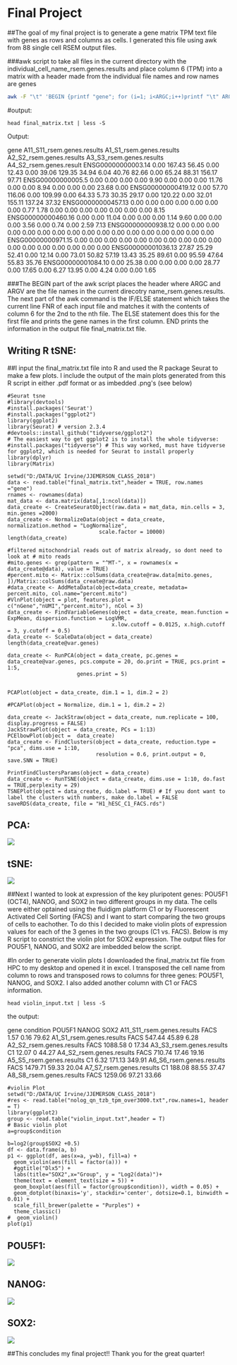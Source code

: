 Final Project
=============

##The goal of my final project is to generate a gene matrix TPM text file with genes as rows and columns as cells. I generated this file using awk from 88 single cell RSEM output files. 

###awk script to take all files in the current directory with the individual_cell_name_rsem.genes.results and place column 6 (TPM) into a matrix with a header made from the individual file names and row names are genes

```bash
awk -F "\t" 'BEGIN {printf "gene"; for (i=1; i<ARGC;i++)printf "\t" ARGV[i]; printf "\n" } {if (x[FNR]) {x[FNR] = sprintf("%s\t%s", x[FNR], $6)} else {x[FNR] = sprintf("%s%s\t%s",x[FNR],$1,$6)}}  END {for (i=1;i<=FNR;++i) print x[i]}' *_rsem.genes.results > final_matrix.txt
```
#output:
```
head final_matrix.txt | less -S

```
Output:

gene    A11_S11_rsem.genes.results      A1_S1_rsem.genes.results        A2_S2_rsem.genes.results        A3_S3_rsem.genes.results        A4_S2_rsem.genes.result
ENSG00000000003.14      0.00    167.43  56.45   0.00    12.43   0.00    39.06   129.35  34.94   6.04    40.76   82.66   0.00    65.24   88.31   156.17  97.71
ENSG00000000005.5       0.00    0.00    0.00    0.00    9.90    0.00    0.00    0.00    11.76   0.00    0.00    8.94    0.00    0.00    0.00    23.68   0.00
ENSG00000000419.12      0.00    57.70   116.06  0.00    109.99  0.00    64.33   5.73    30.35   29.17   0.00    120.22  0.00    32.01   155.11  137.24  37.32
ENSG00000000457.13      0.00    0.00    0.00    0.00    0.00    0.00    0.00    0.77    1.78    0.00    0.00    0.00    0.00    0.00    0.00    0.00    8.15
ENSG00000000460.16      0.00    0.00    11.04   0.00    0.00    0.00    1.14    9.60    0.00    0.00    0.00    3.56    0.00    0.74    0.00    2.59    7.13
ENSG00000000938.12      0.00    0.00    0.00    0.00    0.00    0.00    0.00    0.00    0.00    0.00    0.00    0.00    0.00    0.00    0.00    0.00    0.00
ENSG00000000971.15      0.00    0.00    0.00    0.00    0.00    0.00    0.00    0.00    0.00    0.00    0.00    0.00    0.00    0.00    0.00    0.00    0.00
ENSG00000001036.13      27.87   25.29   52.41   0.00    12.14   0.00    73.01   50.82   57.19   13.43   35.25   89.61   0.00    95.59   47.64   55.83   35.76
ENSG00000001084.10      0.00    25.38   0.00    0.00    0.00    0.00    28.77   0.00    17.65   0.00    6.27    13.95   0.00    4.24    0.00    0.00    1.65



###The BEGIN part of the awk script places the header where ARGC and ARGV are the file names in the current direcotry name_rsem.genes.results.  The next part of the awk command is the IF/ELSE statement which takes the current line FNR of each input file and matches it with the contents of column 6 for the 2nd to the nth file.  The ELSE statement does this for the first file and prints the gene names in the first column.  END prints the information in the output file final_matrix.txt file.

Writing R tSNE:
--------------
##I input the final_matrix.txt file into R and used the R package Seurat to make a few plots. I include the output of the main plots generated from this R script in either .pdf format or as imbedded .png's (see below)

```
#Seurat tsne
#library(devtools)
#install.packages('Seurat')
#install.packages("ggplot2")
library(ggplot2)
library(Seurat) # version 2.3.4
#devtools::install_github("tidyverse/ggplot2")
# The easiest way to get ggplot2 is to install the whole tidyverse:
#install.packages("tidyverse") # This way worked, must have tidyverse for ggplot2, which is needed for Seurat to install properly
library(dplyr)
library(Matrix)
```
```
setwd("D:/DATA/UC Irvine/JJEMERSON_CLASS_2018")
data <- read.table("final_matrix.txt",header = TRUE, row.names ="gene")
rnames <- rownames(data)
mat_data <- data.matrix(data[,1:ncol(data)])
data_create <- CreateSeuratObject(raw.data = mat_data, min.cells = 3, min.genes =2000)
data_create <- NormalizeData(object = data_create, normalization.method = "LogNormalize", 
                             scale.factor = 10000)
length(data_create)

#filtered mitochondrial reads out of matrix already, so dont need to look at # mito reads
#mito.genes <- grep(pattern = "^MT-", x = rownames(x = data_create@data), value = TRUE)
#percent.mito <- Matrix::colSums(data_create@raw.data[mito.genes, ])/Matrix::colSums(data_create@raw.data)
#data_create <- AddMetaData(object=data_create, metadata= percent.mito, col.name="percent.mito")
#VlnPlot(object = plot, features.plot = c("nGene","nUMI","percent.mito"), nCol = 3)
data_create <- FindVariableGenes(object = data_create, mean.function = ExpMean, dispersion.function = LogVMR, 
                                 x.low.cutoff = 0.0125, x.high.cutoff = 3, y.cutoff = 0.5)
data_create <- ScaleData(object = data_create)
length(data_create@var.genes)

data_create <- RunPCA(object = data_create, pc.genes = data_create@var.genes, pcs.compute = 20, do.print = TRUE, pcs.print = 1:5, 
                      genes.print = 5)
```
```

PCAPlot(object = data_create, dim.1 = 1, dim.2 = 2)

#PCAPlot(object = Normalize, dim.1 = 1, dim.2 = 2) 

data_create <- JackStraw(object = data_create, num.replicate = 100, display.progress = FALSE)
JackStrawPlot(object = data_create, PCs = 1:13)
PCElbowPlot(object =  data_create)
data_create <- FindClusters(object = data_create, reduction.type = "pca", dims.use = 1:10, 
                            resolution = 0.6, print.output = 0, save.SNN = TRUE)

PrintFindClustersParams(object = data_create)
data_create <- RunTSNE(object = data_create, dims.use = 1:10, do.fast = TRUE,perplexity = 29)
TSNEPlot(object = data_create, do.label = TRUE) # If you dont want to label the clusters with numbers, make do.label = FALSE
saveRDS(data_create, file = "H1_hESC_C1_FACS.rds")
``` 

PCA:
----
![](PCA.png)


tSNE:
----
![](tsne.png)


##Next I wanted to look at expression of the key pluripotent genes: POU5F1 (OCT4), NANOG, and SOX2 in two different groups in my data.  The cells were either optained using the fluidigm platform C1 or by Fluorescent Activated Cell Sorting (FACS) and I want to start comparing the two groups of cells to eachother.  To do this I decided to make violin plots of expression values for each of the 3 genes in the two groups (C1 vs. FACS).  Below is my R script to constrict the violin plot for SOX2 expression. The output files for POU5F1, NANOG, and SOX2 are imbedded below the script.

#In order to generate violin plots I downloaded the final_matrix.txt file from HPC to my desktop and opened it in excel.  I transposed the cell name from column to rows and transposed rows to columns for three genes: POU5F1, NANOG, and SOX2. I also added another column with C1 or FACS information.


```
head violin_input.txt | less -S

```
the output:

gene    condition       POU5F1  NANOG   SOX2
A11_S11_rsem.genes.results      FACS    1.57    0.16    79.62
A1_S1_rsem.genes.results        FACS    547.44  45.89   6.28
A2_S2_rsem.genes.results        FACS    1088.58 0       17.34
A3_S3_rsem.genes.results        C1      12.07   0       44.27
A4_S2_rsem.genes.results        FACS    710.74  17.46   19.16
A5_S5_rsem.genes.results        C1      6.32    171.13  349.91
A6_S6_rsem.genes.results        FACS    1479.71 59.33   20.04
A7_S7_rsem.genes.results        C1      188.08  88.55   37.47
A8_S8_rsem.genes.results        FACS    1259.06 97.21   33.66


```
#violin Plot
setwd("D:/DATA/UC Irvine/JJEMERSON_CLASS_2018")
#res <- read.table("nolog_qn_tzb_tpm_over3000.txt",row.names=1, header = T)
library(ggplot2)
group <- read.table("violin_input.txt",header = T)
# Basic violin plot
a=group$condition
```
```
b=log2(group$SOX2 +0.5)
df <- data.frame(a, b)
p1 <- ggplot(df, aes(x=a, y=b), fill=a) + 
  geom_violin(aes(fill = factor(a))) +
  #ggtitle("Dlx5") + 
  labs(title="SOX2",x="Group", y = "Log2(data)")+
  theme(text = element_text(size = 5)) + 
  geom_boxplot(aes(fill = factor(group$condition)), width = 0.05) + 
  geom_dotplot(binaxis='y', stackdir='center', dotsize=0.1, binwidth = 0.01) +
  scale_fill_brewer(palette = "Purples") +
  theme_classic()
#  geom_violin()
plot(p1)
```

POU5F1:
-------
![](Violin_plot_pou5f1.png)

NANOG:
-----
![](violin_plot_nanog.png)

SOX2:
----
![](Violin_plot_sox2.png)


##This concludes my final project!! Thank you for the great quarter!


